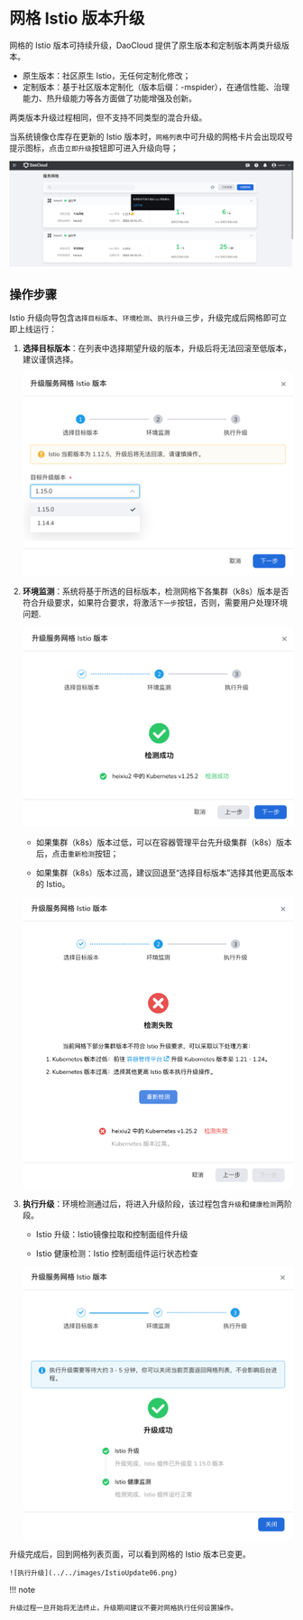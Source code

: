 # 网格 Istio 版本升级

网格的 Istio 版本可持续升级，DaoCloud 提供了原生版本和定制版本两类升级版本。

- 原生版本：社区原生 Istio，无任何定制化修改；
- 定制版本：基于社区版本定制化（版本后缀：-mspider），在通信性能、治理能力、热升级能力等各方面做了功能增强及创新。

两类版本升级过程相同，但不支持不同类型的混合升级。

当系统镜像仓库存在更新的 Istio 版本时，`网格列表`中可升级的网格卡片会出现叹号提示图标，点击`立即升级`按钮即可进入升级向导；

![立即升级](../../images/IstioUpdate01.png)

## 操作步骤

Istio 升级向导包含`选择目标版本`、`环境检测`、`执行升级`三步，升级完成后网格即可立即上线运行：

1. **选择目标版本**：在列表中选择期望升级的版本，升级后将无法回滚至低版本，建议谨慎选择。

    ![目标版本](../../images/IstioUpdate02.png)

2. **环境监测**：系统将基于所选的目标版本，检测网格下各集群（k8s）版本是否符合升级要求，如果符合要求，将激活`下一步`按钮，否则，需要用户处理环境问题.

    ![环境检测](../../images/IstioUpdate03.png)

 	- 如果集群（k8s）版本过低，可以在容器管理平台先升级集群（k8s）版本后，点击`重新检测`按钮；

	- 如果集群（k8s）版本过高，建议回退至“选择目标版本”选择其他更高版本的 Istio。

    ![环境检测](../../images/IstioUpdate04.png)

3. **执行升级**：环境检测通过后，将进入升级阶段，该过程包含`升级`和`健康检测`两阶段。

	- Istio 升级：Istio镜像拉取和控制面组件升级

	- Istio 健康检测：Istio 控制面组件运行状态检查

    ![执行升级](../../images/IstioUpdate05.png)

升级完成后，回到网格列表页面，可以看到网格的 Istio 版本已变更。

    ![执行升级](../../images/IstioUpdate06.png)

!!! note

    升级过程一旦开始将无法终止，升级期间建议不要对网格执行任何设置操作。
